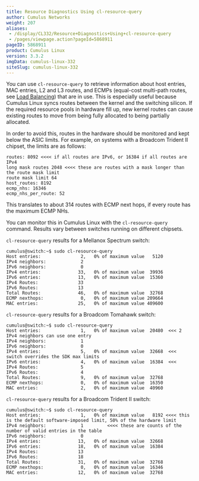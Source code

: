 ```yaml
---
title: Resource Diagnostics Using cl-resource-query
author: Cumulus Networks
weight: 207
aliases:
 - /display/CL332/Resource+Diagnostics+Using+cl-resource-query
 - /pages/viewpage.action?pageId=5868911
pageID: 5868911
product: Cumulus Linux
version: 3.3.2
imgData: cumulus-linux-332
siteSlug: cumulus-linux-332
---
```

You can use `cl-resource-query` to retrieve information about host
entries, MAC entries, L2 and L3 routes, and ECMPs (equal-cost multi-path
routes, see [Load
Balancing](Network_Topology.html#src-5869210_NetworkTopology-load_balancing))
that are in use. This is especially useful because Cumulus Linux syncs
routes between the kernel and the switching silicon. If the required
resource pools in hardware fill up, new kernel routes can cause existing
routes to move from being fully allocated to being partially allocated.

In order to avoid this, routes in the hardware should be monitored and
kept below the ASIC limits. For example, on systems with a Broadcom
Trident II chipset, the limits are as follows:

    routes: 8092 <<<< if all routes are IPv6, or 16384 if all routes are IPv4
    long mask routes 2048 <<<< these are routes with a mask longer than the route mask limit
    route mask limit 64
    host_routes: 8192
    ecmp_nhs: 16346
    ecmp_nhs_per_route: 52

This translates to about 314 routes with ECMP next hops, if every route
has the maximum ECMP NHs.

You can monitor this in Cumulus Linux with the `cl-resource-query`
command. Results vary between switches running on different chipsets.

`cl-resource-query` results for a Mellanox Spectrum switch:

    cumulus@switch:~$ sudo cl-resource-query
    Host entries:               2,   0% of maximum value   5120
    IPv4 neighbors:             2
    IPv6 neighbors:             0
    IPv4 entries:              33,   0% of maximum value  39936
    IPv6 entries:              13,   0% of maximum value  15360
    IPv4 Routes:               33
    IPv6 Routes:               13
    Total Routes:              46,   0% of maximum value  32768
    ECMP nexthops:              0,   0% of maximum value 209664
    MAC entries:               25,   0% of maximum value 409600

`cl-resource-query` results for a Broadcom Tomahawk switch:

    cumulus@switch:~$ sudo cl-resource-query
    Host entries:               1,   0% of maximum value  20480  <<< 2 IPv4 neighbors can use one entry
    IPv4 neighbors:             1
    IPv6 neighbors:             0
    IPv4 entries:               5,   0% of maximum value  32668  <<< switch overrides the SDK max limits
    IPv6 entries:               4,   0% of maximum value  16384  <<<
    IPv4 Routes:                5
    IPv6 Routes:                4
    Total Routes:               9,   0% of maximum value  32768
    ECMP nexthops:              0,   0% of maximum value  16350
    MAC entries:                2,   0% of maximum value  40960

`cl-resource-query` results for a Broadcom Trident II switch:

    cumulus@switch:~$ sudo cl-resource-query
    Host entries:               1,   0% of maximum value   8192 <<<< this is the default software-imposed limit, 50% of the hardware limit
    IPv4 neighbors:             1         <<<< these are counts of the number of valid entries in the table
    IPv6 neighbors:             0
    IPv4 entries:              13,   0% of maximum value  32668
    IPv6 entries:              18,   0% of maximum value  16384
    IPv4 Routes:               13
    IPv6 Routes:               18
    Total Routes:              31,   0% of maximum value  32768
    ECMP nexthops:              0,   0% of maximum value  16346
    MAC entries:               12,   0% of maximum value  32768

<article id="html-search-results" class="ht-content" style="display: none;">

</article>

<footer id="ht-footer">

</footer>
